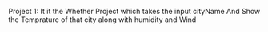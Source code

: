 Project 1:
  It it the Whether Project which takes the input cityName And Show the Temprature of that city along with humidity and Wind
